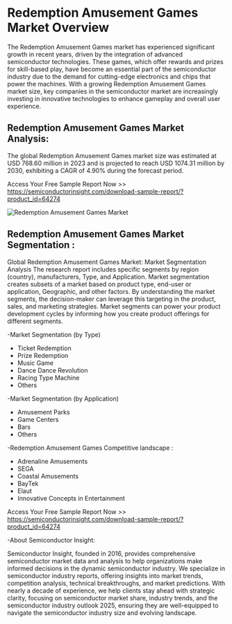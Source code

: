 <h1>Redemption Amusement Games Market Overview</h1>

The Redemption Amusement Games market has experienced significant growth in recent years, driven by the integration of advanced semiconductor technologies. These games, which offer rewards and prizes for skill-based play, have become an essential part of the semiconductor industry due to the demand for cutting-edge electronics and chips that power the machines. With a growing Redemption Amusement Games market size, key companies in the semiconductor market are increasingly investing in innovative technologies to enhance gameplay and overall user experience.

<h2>Redemption Amusement Games Market Analysis:</h2>

The global Redemption Amusement Games market size was estimated at USD 768.60 million in 2023 and is projected to reach USD 1074.31 million by 2030, exhibiting a CAGR of 4.90% during the forecast period. 

Access Your Free Sample Report Now >> https://semiconductorinsight.com/download-sample-report/?product_id=64274

![Redemption Amusement Games Market](https://semiconductorinsight.com/wp-content/uploads/2025/01/redemption-amusement-games-market-678f73249215d-1024x576.webp)

<h2>Redemption Amusement Games Market Segmentation :</h2>

Global Redemption Amusement Games Market: Market Segmentation Analysis The research report includes specific segments by region (country), manufacturers, Type, and Application. Market segmentation creates subsets of a market based on product type, end-user or application, Geographic, and other factors. By understanding the market segments, the decision-maker can leverage this targeting in the product, sales, and marketing strategies. Market segments can power your product development cycles by informing how you create product offerings for different segments.

-Market Segmentation (by Type)

-  Ticket Redemption
-  Prize Redemption
-  Music Game
-  Dance Dance Revolution
-  Racing Type Machine
-  Others

-Market Segmentation (by Application)

-  Amusement Parks
-  Game Centers
-  Bars
-  Others

-Redemption Amusement Games Competitive landscape :

-  Adrenaline Amusements
-  SEGA
-  Coastal Amusements
-  BayTek
-  Elaut
-  Innovative Concepts in Entertainment

Access Your Free Sample Report Now >> https://semiconductorinsight.com/download-sample-report/?product_id=64274

-About Semiconductor Insight:

Semiconductor Insight, founded in 2016, provides comprehensive semiconductor market data and analysis to help organizations make informed decisions in the dynamic semiconductor industry. We specialize in semiconductor industry reports, offering insights into market trends, competition analysis, technical breakthroughs, and market predictions. With nearly a decade of experience, we help clients stay ahead with strategic clarity, focusing on semiconductor market share, industry trends, and the semiconductor industry outlook 2025, ensuring they are well-equipped to navigate the semiconductor industry size and evolving landscape.
